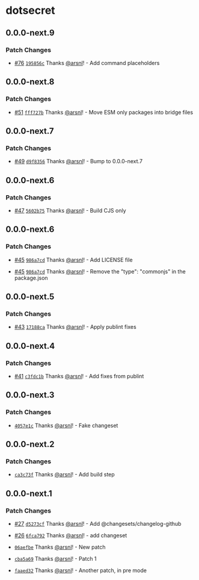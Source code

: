 # dotsecret

## 0.0.0-next.9

### Patch Changes

- [#76](https://github.com/arsnl/dotsecret/pull/76) [`195856c`](https://github.com/arsnl/dotsecret/commit/195856c792d56d9f525fdf2dd1292d3477680652) Thanks [@arsnl](https://github.com/arsnl)! - Add command placeholders

## 0.0.0-next.8

### Patch Changes

- [#51](https://github.com/arsnl/dotsecret/pull/51) [`fff727b`](https://github.com/arsnl/dotsecret/commit/fff727bfbfcff97a60e8a43539344ab0a7b74a55) Thanks [@arsnl](https://github.com/arsnl)! - Move ESM only packages into bridge files

## 0.0.0-next.7

### Patch Changes

- [#49](https://github.com/arsnl/dotsecret/pull/49) [`d9f8356`](https://github.com/arsnl/dotsecret/commit/d9f835616f0bf385762e5f17f5ac81c18d89aca8) Thanks [@arsnl](https://github.com/arsnl)! - Bump to 0.0.0-next.7

## 0.0.0-next.6

### Patch Changes

- [#47](https://github.com/arsnl/dotsecret/pull/47) [`5602b75`](https://github.com/arsnl/dotsecret/commit/5602b75676d692c1e332b344079cdcc4916a0bd3) Thanks [@arsnl](https://github.com/arsnl)! - Build CJS only

## 0.0.0-next.6

### Patch Changes

- [#45](https://github.com/arsnl/dotsecret/pull/45) [`986a7cd`](https://github.com/arsnl/dotsecret/commit/986a7cda4ba3856916f801dfdb3ed088e2e8bdc8) Thanks [@arsnl](https://github.com/arsnl)! - Add LICENSE file

- [#45](https://github.com/arsnl/dotsecret/pull/45) [`986a7cd`](https://github.com/arsnl/dotsecret/commit/986a7cda4ba3856916f801dfdb3ed088e2e8bdc8) Thanks [@arsnl](https://github.com/arsnl)! - Remove the "type": "commonjs" in the package.json

## 0.0.0-next.5

### Patch Changes

- [#43](https://github.com/arsnl/dotsecret/pull/43) [`17188ca`](https://github.com/arsnl/dotsecret/commit/17188ca60507b0f16fc455c74dd2362aed25d3a3) Thanks [@arsnl](https://github.com/arsnl)! - Apply publint fixes

## 0.0.0-next.4

### Patch Changes

- [#41](https://github.com/arsnl/dotsecret/pull/41) [`c3fdc1b`](https://github.com/arsnl/dotsecret/commit/c3fdc1ba40c6dd1d027f7b662bfafc87863d1146) Thanks [@arsnl](https://github.com/arsnl)! - Add fixes from publint

## 0.0.0-next.3

### Patch Changes

- [`4057e1c`](https://github.com/arsnl/dotsecret/commit/4057e1c71f41d987094f8906510675e6e997f640) Thanks [@arsnl](https://github.com/arsnl)! - Fake changeset

## 0.0.0-next.2

### Patch Changes

- [`ca3c73f`](https://github.com/arsnl/dotsecret/commit/ca3c73f52d6a267a39064d65150b3c6cee7a1861) Thanks [@arsnl](https://github.com/arsnl)! - Add build step

## 0.0.0-next.1

### Patch Changes

- [#27](https://github.com/arsnl/dotsecret/pull/27) [`d5273cf`](https://github.com/arsnl/dotsecret/commit/d5273cfb344d353460c406a3ffb116f9c7dc3f4c) Thanks [@arsnl](https://github.com/arsnl)! - Add @changesets/changelog-github

- [#26](https://github.com/arsnl/dotsecret/pull/26) [`6fca792`](https://github.com/arsnl/dotsecret/commit/6fca79245ab2e345af6dbbc9ef6e26f1ab7107f0) Thanks [@arsnl](https://github.com/arsnl)! - add changeset

- [`06aefbe`](https://github.com/arsnl/dotsecret/commit/06aefbeb5a4323161551a1fc183505e840d391b0) Thanks [@arsnl](https://github.com/arsnl)! - New patch

- [`cba5a69`](https://github.com/arsnl/dotsecret/commit/cba5a69af915f17dba870f8cf5c7446526bef338) Thanks [@arsnl](https://github.com/arsnl)! - Patch 1

- [`faaed32`](https://github.com/arsnl/dotsecret/commit/faaed32e45a58ac99a0f2693fc865be3ae6f2562) Thanks [@arsnl](https://github.com/arsnl)! - Another patch, in pre mode
